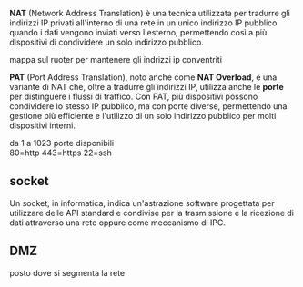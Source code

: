 **NAT** (Network Address Translation) è una tecnica utilizzata per tradurre gli indirizzi IP privati all'interno di una rete in un unico indirizzo IP pubblico quando i dati vengono inviati verso l'esterno, permettendo così a più dispositivi di condividere un solo indirizzo pubblico.

mappa sul ruoter per mantenere gli indrizzi ip conventriti


**PAT** (Port Address Translation), noto anche come **NAT Overload**, è una variante di NAT che, oltre a tradurre gli indirizzi IP, utilizza anche le **porte** per distinguere i flussi di traffico. Con PAT, più dispositivi possono condividere lo stesso IP pubblico, ma con porte diverse, permettendo una gestione più efficiente e l'utilizzo di un solo indirizzo pubblico per molti dispositivi interni.

da 1 a 1023 porte disponibili  
80=http
443=https
22=ssh



## socket

Un socket, in informatica, indica un'astrazione software progettata per utilizzare delle API standard e condivise per la trasmissione e la ricezione di dati attraverso una rete oppure come meccanismo di IPC.

## DMZ
posto dove si segmenta la rete
 
